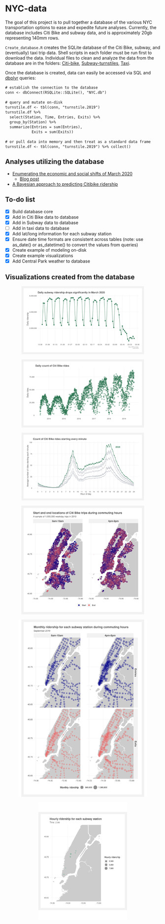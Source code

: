 # NYC-data

The goal of this project is to pull together a database of the various NYC transportation options to ease and expedite future analyses. Currently, the database includes Citi Bike and subway data, and is approximately 20gb representing 140mm rows.

`Create_database.R` creates the SQLite database of the Citi Bike, subway, and (eventually) taxi trip data. Shell scripts in each folder must be run first to download the data. Individual files to clean and analyze the data from the database are in the folders: [Citi-bike](Citi-bike), [Subway-turnstiles](Subway-turnstiles), [Taxi](Taxi).

Once the database is created, data can easily be accessed via SQL and [dbplyr](https://dbplyr.tidyverse.org/) queries:
```
# establish the connection to the database
conn <- dbConnect(RSQLite::SQLite(), "NYC.db")

# query and mutate on-disk
turnstile.df <- tbl(conn, "turnstile.2019")
turnstile.df %>%
  select(Station, Time, Entries, Exits) %>%
  group_by(Station) %>%
  summarize(Entries = sum(Entries),
            Exits = sum(Exits))

# or pull data into memory and then treat as a standard data frame
turnstile.df <- tbl(conn, "turnstile.2019") %>% collect() 
```

## Analyses utilizing the database
- [Enumerating the economic and social shifts of March 2020](Analyses/COVID-impact)
  - [Blog post](http://marlo.works/posts/covid-impact/)
- [A Bayesian approach to predicting Citibike ridership](Analyses/Bayesian-Citibike)

## To-do list
- [x] Build database core
- [x] Add in Citi Bike data to database
- [x] Add in Subway data to database
- [ ] Add in taxi data to database
- [x] Add lat/long information for each subway station
- [x] Ensure date time formats are consistent across tables (note: use as_date() or as_datetime() to convert the values from queries)
- [x] Create example of modeling on-disk
- [x] Create example visualizations
- [x] Add Central Park weather to database

## Visualizations created from the database

<p align="center">
<img src="Plots/COVID_ridership.svg" width=79%>
</p>

<p align="center">
<img src="Plots/Daily_bike_rides.svg" width=79%>
</p>

<p align="center">
<img src="Plots/Minute_bike_rides.svg" width=79%>
</p>

<p align="center">
<img src="Plots/Commuting_light.png" width=80%>
</p>

<p align="center">
<img src="Plots/Subway_time_map.svg" width=83%>
</p>

<p align="center">
<img src="Plots/subway_hourly.gif" width=57%>
</p>

